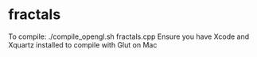 # fractals
To compile: ./compile_opengl.sh fractals.cpp
Ensure you have Xcode and Xquartz installed to compile with Glut on Mac